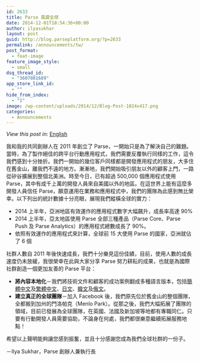 ```yaml
---
id: 2633
title: Parse 風靡全球
date: 2014-12-01T18:54:36+00:00
author: ilyasukhar
layout: post
guid: http://blog.parseplatform.org/?p=2633
permalink: /announcements/tw/
post_format:
  - feat-image
feature_image_style:
  - small
dsq_thread_id:
  - "3607801689"
app_store_link_id:
  - ""
hide_from_index:
  - "1"
image: /wp-content/uploads/2014/12/Blog-Post-1024x417.png
categories:
  - Announcements
---
```

_View this post in:_ <a href="http://blog.parseplatform.org/2014/12/01/parsing-all-over-the-globe/" target="_blank">English</a>

我和我的共同創辦人在 2011 年創立了 Parse，一開始只是為了解決自己的難題。當時，為了製作絕佳的跨平台行動應用程式，我們需要反覆執行同樣的工作，這令我們感到十分挫折。我們一開始的幾位客戶同樣都是開發應用程式的朋友，大多住在舊金山，離我們不遠的地方。漸漸地，我們開始吸引朋友以外的顧客上門，一路從矽谷擴展到整個北美洲。時至今日，已有超過 500,000 個應用程式使用 Parse，其中有成千上萬的開發人員來自美國以外的地區。在這世界上能有這麼多開發人員信任 Parse，願意運用在業務和應用程式中，我們的團隊為此感到無比榮幸。以下列出的統計數據十分亮眼，展現我們縱橫全球的實力：

<ul class="standard-list">
  <li>
    2014 上半年，亞洲地區有效運作的應用程式數字大幅飆升，成長率高達 90%
  </li>
  <li>
    2014 上半年，亞太地區使用 Parse 全部三種產品（Parse Core、Parse Push 及 Parse Analytics）的應用程式總數成長了 90%。
  </li>
  <li>
    依照有效運作的應用程式來計算，全球前 15 大使用 Parse 的國家，亞洲就佔了 6 個
  </li>
</ul>

社群人數自 2011 年後快速成長，我們十分樂見這份佳績，目前，使用人數的成長速度仍未放緩，我很榮幸在此與大家分享 Parse 努力耕耘的成果，也就是為國際社群創造一個更加友善的 Parse 平台：

<ul class="standard-list">
  <li>
    <b>將內容本地化</b>－我們將技術文件和顧客的成功案例翻成多種語言版本，包括<a href="http://www.parse.com/docs/cn">簡體中文</a>及<a href="http://www.parse.com/docs/tw">繁體中文</a>、<a href="http://www.parse.com/docs/jp">日文</a>、<a href="http://www.parse.com/docs/kr">韓文</a>及<a href="http://www.parse.com/docs/ru">俄文</a>。
  </li>
  <li>
    <b>建立真正的全球團隊</b>－加入 Facebook 後，我們原先位於舊金山的整個團隊，全都搬到加州的門洛帕克（Menlo Park）。從那之後，我們大幅拓展了團隊的領域，目前已發展為全球團隊，在英國、法國及新加坡等地都有專職同仁。只要有行動開發人員需要協助，不論身在何處，我們都很樂意繼續拓展服務地點！
  </li>
</ul>

希望以上聲明能夠讓您感到振奮，並且十分感謝您成為我們全球社群的一份子。

－Ilya Sukhar，Parse 創辦人兼執行長